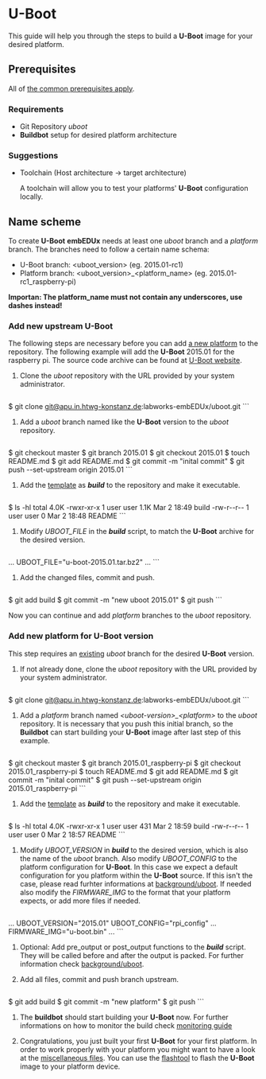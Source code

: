 # U-Boot
This guide will help you through the steps to build a **U-Boot** image for
your desired platform.

## Prerequisites
All of [the common prerequisites apply](usage.md#Prerequisites).

### Requirements
* Git Repository *uboot*
* **Buildbot** setup for desired platform architecture

### Suggestions
* Toolchain (Host architecture -> target architecture)

    A toolchain will allow you to test your platforms' **U-Boot** configuration
    locally.

## Name scheme
To create **U-Boot** **embEDUx** needs at least one *uboot* branch and a
*platform* branch. The branches need to follow a certain name schema:

* U-Boot branch: <uboot\_version\> (eg. 2015.01-rc1)
* Platform branch: <uboot\_version\>\_<platform\_name\> (eg. 2015.01-rc1_raspberry-pi)

**Importan: The platform\_name must not contain any underscores, use dashes
instead!**

### Add new upstream U-Boot
The following steps are necessary before you can add [a new
platform](#add-new-platform-for-u-boot-version) to the repository. The following
example will add the **U-Boot** 2015.01 for the raspberry pi. The source code
archive can be found at [U-Boot website](http://ftp.denx.de/pub/u-boot/).

1. Clone the *uboot* repository with the URL provided by your system
   administrator.

    ```
$ git clone git@apu.in.htwg-konstanz.de:labworks-embEDUx/uboot.git
    ```

1. Add a *uboot* branch named like the **U-Boot** version to the *uboot*
   repository.
  
    ```
$ git checkout master
$ git branch 2015.01
$ git checkout 2015.01
$ touch README.md
$ git add README.md
$ git commit -m "inital commit"
$ git push --set-upstream origin 2015.01
    ```

1. Add the [template](usage/uboot/template/uboot_build) as ***build*** to the
   repository and make it executable.
   
    ```
$ ls -hl
total 4.0K
-rwxr-xr-x 1 user user 1.1K Mar  2 18:49 build
-rw-r--r-- 1 user user    0 Mar  2 18:48 README
    ```

1. Modify *UBOOT\_FILE* in the ***build*** script, to match the **U-Boot**
   archive for the desired version.
   
    ```
...
UBOOT_FILE="u-boot-2015.01.tar.bz2"
...
    ```

1. Add the changed files, commit and push. 
   
    ```
$ git add build
$ git commit -m "new uboot 2015.01"
$ git push 
    ```

Now you can continue and add *platform* branches to the *uboot* repository.

### Add new platform for U-Boot version
This step requires an [existing](#add-new-upstream-u-boot) *uboot* branch for
the desired **U-Boot** version.

1. If not already done, clone the *uboot* repository with the URL provided by
   your system administrator.
   
    ```
$ git clone git@apu.in.htwg-konstanz.de:labworks-embEDUx/uboot.git
    ```

1. Add a *platform* branch named *<uboot-version\>\_<platform\>* to the *uboot*
   repository.  It is necessary that you push this initial branch, so the
   **Buildbot** can start building your **U-Boot** image after last step of this
   example.
   
    ```
$ git checkout master
$ git branch 2015.01_raspberry-pi
$ git checkout 2015.01_raspberry-pi
$ touch README.md
$ git add README.md
$ git commit -m "inital commit"
$ git push --set-upstream origin 2015.01_raspberry-pi
    ```

1. Add the [template](usage/uboot/template/platform_build) as ***build*** to the
   repository and make it executable. 
    
    ```
$ ls -hl
total 4.0K
-rwxr-xr-x 1 user user 431 Mar  2 18:59 build
-rw-r--r-- 1 user user   0 Mar  2 18:57 README
    ```

1. Modify *UBOOT\_VERSION* in ***build*** to the desired version, which is also
   the name of the *uboot* branch. Also modify *UBOOT\_CONFIG* to the platform
   configuration for **U-Boot**. In this case we expect a default configuration
   for you platform within the **U-Boot** source. If this isn't the case, please
     read furhter informations at [background/uboot](../background/uboot.md). If
     needed also modify the *FIRMWARE\_IMG* to the format that your platform
     expects, or add more files if needed.
   
    ```
...
UBOOT_VERSION="2015.01"
UBOOT_CONFIG="rpi_config"
...
FIRMWARE_IMG="u-boot.bin"
...
    ```

1. Optional: Add pre\_output or post\_output functions to the ***build***
   script. They will be called before and after the output is packed. For
   further information check [background/uboot](../background/uboot.md).

1. Add all files, commit  and push branch upstream.
   
    ```
$ git add build
$ git commit -m "new platform"
$ git push
    ```

1. The **buildbot** should start building your **U-Boot** now. For further
   informations on how to monitor the build check [monitoring
   guide](common/build-monitoring.md) 

1. Congratulations, you just built your first **U-Boot** for your first
   platform. In order to work properly with your platform you might want to have
   a look at the [miscellaneous files](misc.md). You can use the
   [flashtool](flashtool.md) to flash the **U-Boot** image to your platform
   device.


